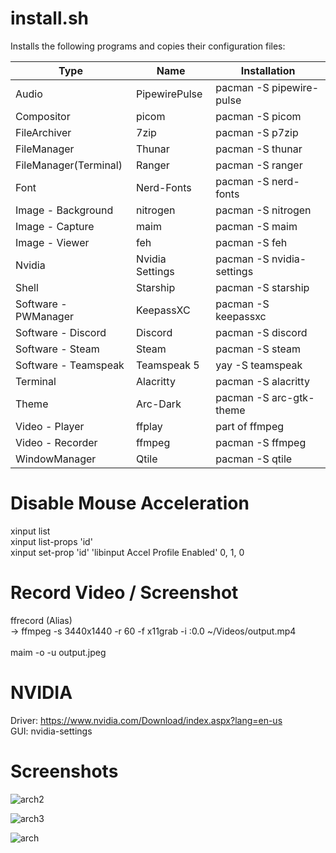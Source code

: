 # install.sh

Installs the following programs and copies their configuration files:

| Type | Name | Installation |
|----------|-----------|---------------------|
| Audio | PipewirePulse | pacman -S pipewire-pulse |
| Compositor | picom | pacman -S picom |
| FileArchiver | 7zip | pacman -S p7zip |
| FileManager | Thunar | pacman -S thunar |
| FileManager(Terminal) | Ranger | pacman -S ranger |
| Font | Nerd-Fonts | pacman -S nerd-fonts |
| Image - Background | nitrogen | pacman -S nitrogen |
| Image - Capture | maim | pacman -S maim |
| Image - Viewer | feh | pacman -S feh |
| Nvidia | Nvidia Settings | pacman -S nvidia-settings |
| Shell | Starship | pacman -S starship |
| Software - PWManager | KeepassXC | pacman -S keepassxc |
| Software - Discord | Discord | pacman -S discord |
| Software - Steam | Steam | pacman -S steam |
| Software - Teamspeak | Teamspeak 5 | yay -S teamspeak |
| Terminal | Alacritty | pacman -S alacritty |
| Theme | Arc-Dark | pacman -S arc-gtk-theme |
| Video - Player | ffplay | part of ffmpeg |
| Video - Recorder | ffmpeg | pacman -S ffmpeg |
| WindowManager | Qtile | pacman -S qtile |

# Disable Mouse Acceleration 

xinput list <br>
xinput list-props 'id' <br>
xinput set-prop 'id' 'libinput Accel Profile Enabled' 0, 1, 0 

# Record Video / Screenshot

ffrecord (Alias) <br>
 -> ffmpeg -s 3440x1440 -r 60 -f x11grab -i :0.0 ~/Videos/output.mp4 <br><br>
maim -o -u output.jpeg

# NVIDIA

Driver: https://www.nvidia.com/Download/index.aspx?lang=en-us <br>
GUI: nvidia-settings

# Screenshots

![arch2](https://github.com/Rudi9x/arch/assets/134175623/36376a3a-f87b-42a1-8368-95ef7a40a3b6) <br>

![arch3](https://github.com/Rudi9x/arch/assets/134175623/f5432fb6-9903-453a-9b20-052660b77df8) <br>

![arch](https://github.com/Rudi9x/arch/assets/134175623/ae97fcb6-2ce8-4bb4-8325-bd72e1d30210) <br>
